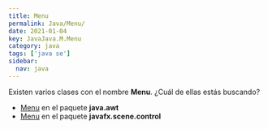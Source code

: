 ```yaml
---
title: Menu
permalink: Java/Menu/
date: 2021-01-04
key: JavaJava.M.Menu
category: java
tags: ['java se']
sidebar: 
  nav: java
---
```


Existen varios clases con el nombre **Menu**. ¿Cuál de ellas estás buscando?
<ul>
<li><a href="/Java/Menu-java-awt/">Menu</a> en el paquete <strong>java.awt</strong></li>
<li><a href="/Java/Menu-javafx-scene-control/">Menu</a> en el paquete <strong>javafx.scene.control</strong></li>
<ul>
